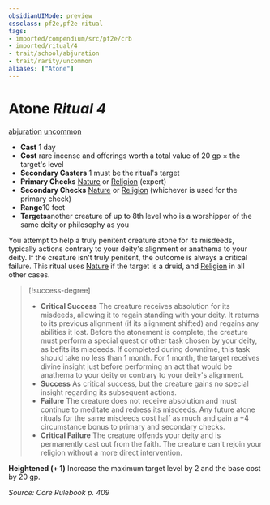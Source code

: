 ```yaml
---
obsidianUIMode: preview
cssclass: pf2e,pf2e-ritual
tags:
- imported/compendium/src/pf2e/crb
- imported/ritual/4
- trait/school/abjuration
- trait/rarity/uncommon
aliases: ["Atone"]
---
```

# Atone *Ritual 4*  
[abjuration](abjuration.md)  [uncommon](uncommon.md)  

- **Cast** 1 day
- **Cost** rare incense and offerings worth a total value of 20 gp × the target's level
- **Secondary Casters** 1 must be the ritual's target
- **Primary Checks** [Nature](../../skills.md#Nature) or [Religion](../../skills.md#Religion) (expert)
- **Secondary Checks** [Nature](../../skills.md#Nature) or [Religion](../../skills.md#Religion) (whichever is used for the primary check)
- **Range**10 feet
- **Targets**another creature of up to 8th level who is a worshipper of the same deity or philosophy as you

You attempt to help a truly penitent creature atone for its misdeeds, typically actions contrary to your deity's alignment or anathema to your deity. If the creature isn't truly penitent, the outcome is always a critical failure. This ritual uses [Nature](../../skills.md#Nature) if the target is a druid, and [Religion](../../skills.md#Religion) in all other cases.

> [!success-degree] 
> - **Critical Success** The creature receives absolution for its misdeeds, allowing it to regain standing with your deity. It returns to its previous alignment (if its alignment shifted) and regains any abilities it lost. Before the atonement is complete, the creature must perform a special quest or other task chosen by your deity, as befits its misdeeds. If completed during downtime, this task should take no less than 1 month. For 1 month, the target receives divine insight just before performing an act that would be anathema to your deity or contrary to your deity's alignment.
> - **Success** As critical success, but the creature gains no special insight regarding its subsequent actions.
> - **Failure** The creature does not receive absolution and must continue to meditate and redress its misdeeds. Any future atone rituals for the same misdeeds cost half as much and gain a +4 circumstance bonus to primary and secondary checks.
> - **Critical Failure** The creature offends your deity and is permanently cast out from the faith. The creature can't rejoin your religion without a more direct intervention.

**Heightened (+ 1)** Increase the maximum target level by 2 and the base cost by 20 gp.

*Source: Core Rulebook p. 409*